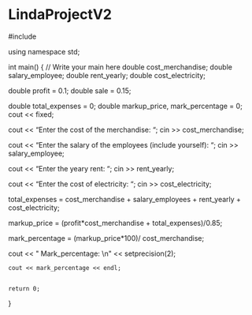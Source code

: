 # LindaProjectV2
#include <iostream>

using namespace std;

int main() {
    // Write your main here
  double cost_merchandise; 
double salary_employee;
double rent_yearly;
double cost_electricity;

double profit = 0.1;
double sale = 0.15;

double total_expenses = 0;
double markup_price, mark_percentage = 0; 
cout << fixed;

cout << “Enter the cost of the merchandise: “;
cin >> cost_merchandise;

cout << “Enter the salary of the employees (include yourself): “;
cin >> salary_employee; 

cout << “Enter the yeary rent: “;
cin >> rent_yearly;

cout << “Enter the cost of electricity: “;
cin >> cost_electricity; 

total_expenses = cost_merchandise + salary_employees + rent_yearly + cost_electricity;

markup_price = (profit*cost_merchandise + total_expenses)/0.85;

mark_percentage = (markup_price*100)/ cost_merchandise;

cout << " Mark_percentage: \n" << setprecision(2);
 
    cout << mark_percentage << endl;


    return 0;
}
